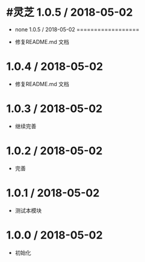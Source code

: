 #灵芝
1.0.5 / 2018-05-02
==================

  * none
1.0.5 / 2018-05-02
==================

  * 修复README.md 文档

1.0.4 / 2018-05-02
==================

  * 修复README.md 文档

1.0.3 / 2018-05-02
==================

  * 继续完善

1.0.2 / 2018-05-02
==================

  * 完善
  
1.0.1 / 2018-05-02
==================

  * 测试本模块

1.0.0 / 2018-05-02
==================

  * 初始化
